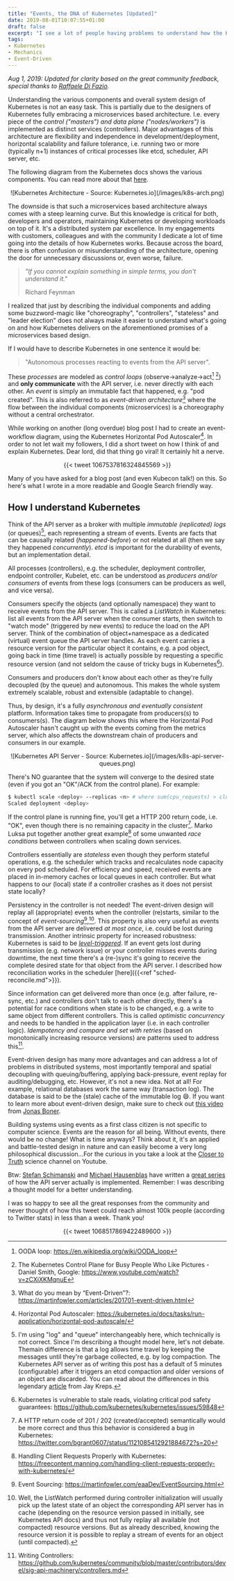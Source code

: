 ```yaml
---
title: "Events, the DNA of Kubernetes [Updated]"
date: 2019-08-01T10:07:55+01:00
draft: false
excerpt: "I see a lot of people having problems to understand how the Kubernetes platform works at the fundamental level, e.g. resiliency and behavior. If you start thinking about Kubernetes as a fully event-driven system, there's answers to so many \"Why\"'s"
tags:
- Kubernetes
- Mechanics
- Event-Driven
---
```


*Aug 1, 2019: Updated for clarity based on the great community feedback, special thanks to [Raffaele Di Fazio](https://twitter.com/x0rg).*

Understanding the various components and overall system design of Kubernetes is not an easy task. This is partially due to the designers of Kubernetes fully embracing a microservices based architecture. I.e. every piece of the *control ("masters") and data plane ("nodes/workers")* is implemented as distinct services (controllers). Major advantages of this architecture are flexibility and independence in development/deployment, horizontal scalability and failure tolerance, i.e. running two or more (typically n+1) instances of critical processes like etcd, scheduler, API server, etc. 

The following diagram from the Kubernetes docs shows the various components. You can read more about that [here](https://kubernetes.io/docs/concepts/overview/components/).

<center>![Kubernetes Architecture - Source: Kubernetes.io](/images/k8s-arch.png)</center>

The downside is that such a microservices based architecture always comes with a steep learning curve. But this knowledge is critical for both, developers and operators, maintaining Kubernetes or developing workloads on top of it. It's a distributed system par excellence. In my engagements with customers, colleagues and with the community I dedicate a lot of time going into the details of how Kubernetes works. Because across the board, there is often confusion or misunderstanding of the architecture, opening the door for unnecessary discussions or, even worse, failure. 

> *"If you cannot explain something in simple terms, you don't understand it."*
>
> Richard Feynman

I realized that just by describing the individual components and adding some buzzword-magic like "choreography", "controllers", "stateless" and "leader election" does not always make it easier to understand what's going on and how Kubernetes delivers on the aforementioned promises of a microservices based design. 

If I would have to describe Kubernetes in one sentence it would be: 

> "Autonomous processes reacting to events from the API server". 

These *processes* are modeled as *control loops* (observe->analyze->act[^1] [^2]) and **only communicate** with the API server, i.e. never directly with each other. An *event* is simply an immutable fact that happened, e.g. "pod created". This is also referred to as *event-driven architecture*[^3] where the flow between the individual components (microservices) is a choreography without a central orchestrator.

While working on another (long overdue) blog post I had to create an event-workflow diagram, using the Kubernetes Horizontal Pod Autoscaler[^4]. In order to not let wait my followers, I did a short tweet on how I think of and explain Kubernetes. Dear lord, did that thing go viral! It certainly hit a nerve.

<center>{{< tweet 1067537816324845569 >}}</center>

Many of you have asked for a blog post (and even Kubecon talk!) on this. So here's what I wrote in a more readable and Google Search friendly way.

## How I understand Kubernetes

Think of the API server as a broker with multiple *immutable (replicated) logs* (or queues)[^5], each representing a stream of events. Events are facts that can be causally related (*happened-before*) or not related at all (then we say they happened *concurrently*). *etcd* is important for the durability of events, but an implementation detail.

All processes (controllers), e.g. the scheduler, deployment controller, endpoint controller, Kubelet, etc. can be understood as *producers and/or consumers* of events from these logs (consumers can be producers as well, and vice versa).

Consumers specify the objects (and optionally namespace) they want to receive events from the API server. This is called a *ListWatch* in Kubernetes: list all events from the API server when the consumer starts, then switch to "watch mode" (triggered by new events) to reduce the load on the API server. Think of the combination of object+namespace as a dedicated (virtual) event queue the API server handles. As each event carries a resource version for the particular object it contains, e.g. a pod object, going back in time (time travel) is actually possible by requesting a specific resource version (and not seldom the cause of tricky bugs in Kubernetes[^6]).

Consumers and producers don't know about each other as they're fully decoupled (by the queue) and autonomous. This makes the whole system extremely scalable, robust and extensible (adaptable to change).

Thus, by design, it's a fully *asynchronous and eventually consistent* platform. Information takes time to propagate from producers(s) to consumers(s). The diagram below shows this where the Horizontal Pod Autoscaler hasn't caught up with the events coming from the metrics server, which also affects the downstream chain of producers and consumers in our example.

<center>![Kubernetes API Server - Source: Kubernetes.io](/images/k8s-api-server-queues.png)</center>

There's NO guarantee that the system will converge to the desired state (even if you got an "OK"/ACK from the control plane). For example: 

```bash
$ kubectl scale <deploy> --replicas <n> # where sum(cpu_requests) > cluster_capacity
Scaled deployment <deploy>
```

If the control plane is running fine, you'll get a HTTP 200 return code, i.e. "OK", even though there is no remaining capacity in the cluster[^7]. Marko Luksa put together another great example[^8] of some unwanted *race conditions* between controllers when scaling down services.

Controllers essentially are *stateless* even though they perform stateful operations, e.g. the scheduler which tracks and recalculates node capacity on every pod scheduled. For efficiency and speed, received events are placed in in-memory caches or local queues in each controller. But what happens to our (local) state if a controller crashes as it does not persist state locally?

Persistency in the controller is not needed! The event-driven design will replay all (appropriate) events when the controller (re)starts, similar to the concept of *event-sourcing*[^9],[^10]. This property is also very useful as events from the API server are delivered *at most once*, i.e. could be lost during transmission. Another intrinsic property for increased robustness: Kubernetes is said to be [*level-triggered*](https://speakerdeck.com/thockin/edge-vs-level-triggered-logic). If an event gets lost during transmission (e.g. network issue) or your controller misses events during downtime, the next time there's a (re-)sync it's going to receive the complete desired state for that object from the API server. I described how reconciliation works in the scheduler [here]({{<ref "sched-reconcile.md">}}).

Since information can get delivered more than once (e.g. after failure, re-sync, etc.) and controllers don't talk to each other directly, there's a potential for race conditions when state is to be changed, e.g. a write to same object from different controllers. This is called *optimistic concurrency* and needs to be handled in the application layer (i.e. in each controller logic). *Idempotency and compare and set with retries* (based on monotonically increasing resource versions) are patterns used to address this[^11].

Event-driven design has many more advantages and can address a lot of problems in distributed systems, most importantly temporal and spatial decoupling with queuing/buffering, applying back-pressure, event replay for auditing/debugging, etc. However, it's not a new idea. Not at all! For example, relational databases work the same way (transaction log). The database is said to be the (stale) cache of the immutable log 😄. If you want to learn more about event-driven design, make sure to check out [this video](https://www.youtube.com/watch?v=iDey1GoAJy0) from [Jonas Boner](@boner).

Building systems using events as a first class citizen is not specific to computer science. Events are the reason for all being. Without events, there would be no change! What is time anyways? Think about it, it's an applied and battle-tested design in nature and can easily become a very long philosophical discussion...For the curious in you take a look at the [Closer to Truth](https://www.youtube.com/user/CloserToTruth1) science channel on Youtube.

Btw: [Stefan Schimanski](@the_sttts) and [Michael Hausenblas](@mhausenblas) have written a [great series](https://blog.openshift.com/kubernetes-deep-dive-api-server-part-1/) of how the API server actually is implemented. Remember: I was describing a thought model for a better understanding.

I was so happy to see all the great responses from the community and never thought of how this tweet could reach almost 100k people (according to Twitter stats) in less than a week. Thank you!

<center>{{< tweet 1068517869422489600 >}}</center>

[^1]: OODA loop: https://en.wikipedia.org/wiki/OODA_loop

[^2]: The Kubernetes Control Plane for Busy People Who Like Pictures - Daniel Smith, Google: https://www.youtube.com/watch?v=zCXiXKMqnuE

[^3]: What do you mean by “Event-Driven”?: https://martinfowler.com/articles/201701-event-driven.html

[^4]: Horizontal Pod Autoscaler: https://kubernetes.io/docs/tasks/run-application/horizontal-pod-autoscale/

[^5]: I'm using "log" and "queue" interchangeably here, which technically is not correct. Since I'm describing a thought model here, let's not debate. Themain difference is that a log allows time travel by keeping the messages until they're garbage collected, e.g. by log compaction. The Kubernetes API server as of writing this post has a default of 5 minutes (configurable) after it triggers an etcd compaction and older versions of an object are discarded. You can read about the differences in this legendary [article](https://engineering.linkedin.com/distributed-systems/log-what-every-software-engineer-should-know-about-real-time-datas-unifying) from Jay Kreps.

[^6]: Kubernetes is vulnerable to stale reads, violating critical pod safety guarantees: https://github.com/kubernetes/kubernetes/issues/59848

[^7]: A HTTP return code of 201 / 202 (created/accepted) semantically would be more correct and thus this behavior is considered a bug in Kubernetes: https://twitter.com/bgrant0607/status/1121085412921884672?s=20

[^8]: Handling Client Requests Properly with Kubernetes: https://freecontent.manning.com/handling-client-requests-properly-with-kubernetes/

[^9]: Event Sourcing: https://martinfowler.com/eaaDev/EventSourcing.html

[^10]: Well, the ListWatch performed during controller initialization will usually pick up the latest state of an object the corresponding API server has in cache (depending on the resource version passed in initially, see Kubernetes API docs) and thus not fully replay all available (not compacted) resource versions. But as already described, knowing the resource version it is possible to replay a stream of events for an object (until compacted).

[^11]: Writing Controllers: https://github.com/kubernetes/community/blob/master/contributors/devel/sig-api-machinery/controllers.md